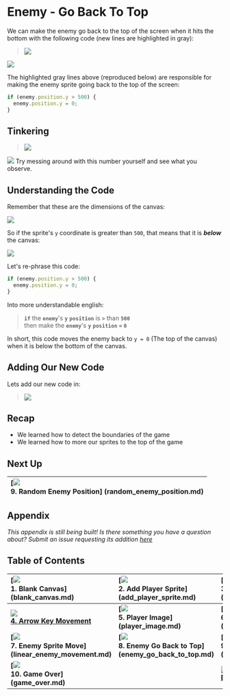 # Enemy - Go Back To Top

We can make the enemy go back to the top of the screen when it hits the bottom
with the following code (new lines are highlighted in gray):

> ![](img/t8_enemy_go_back_to_top.gif)

[![](img/open_in_js_bin.png)](http://jsbin.com/qiyuno/69/edit?js,output)

The highlighted gray lines above (reproduced below) are responsible for making
the enemy sprite going back to the top of the screen:

```js
if (enemy.position.y > 500) {
  enemy.position.y = 0;
}
```

## Tinkering

> ![](img/t8_tinkering.gif)

![](img/checkmark.png) Try messing around with this number yourself and see
what you observe.

## Understanding the Code

Remember that these are the dimensions of the canvas:

![](img/t1_canvas_dimensions.png)

So if the sprite's `y` coordinate is greater than `500`, that means that it is
**_below_** the canvas:

![](img/t8_y_axis_greater_than_500.png)

Let's re-phrase this code:

```js
if (enemy.position.y > 500) {
  enemy.position.y = 0;
}
```

Into more understandable english:

> **`if`** the **`enemy`**'s **`y`** **`position`** is **`>`** than **`500`**  
  then make the **`enemy`**'s **`y`** **`position`** **`=`** **`0`**

In short, this code moves the enemy back to `y = 0` (The top of the canvas) when
it is below the bottom of the canvas.

## Adding Our New Code

Lets add our new code in:

> ![](img/t8_add_code.gif)

## Recap

- We learned how to detect the boundaries of the game
- We learned how to more our sprites to the top of the game

## Next Up

| **[![](img/sq_9_random_enemy_position.gif)   <br> 9. Random Enemy Position]  (random_enemy_position.md)** |
|:----------------------------------------------------------------------------------------------------------|

## Appendix

_This appendix is still being built! Is there something you have a question
about? Submit an issue requesting its addition
[here](https://github.com/hackedu/hackedu/issues)_

## Table of Contents

| **[![](img/sq_1_blank_canvas.png)          <br> 1.  Blank Canvas]      (blank_canvas.md)**          | **[![](img/sq_2_add_player_sprite.png)    <br> 2. Add Player Sprite]    (add_player_sprite.md)**    | **[![](img/sq_3_linear_player_movement.gif)  <br> 3. Linear Player Movement] (linear_player_movement.md)** |
|:----------------------------------------------------------------------------------------------------|:----------------------------------------------------------------------------------------------------|:-----------------------------------------------------------------------------------------------------------|
| **[![](img/sq_4_arrow_key_movement.gif)    <br> 4.  Arrow Key Movement](arrow_key_movement.md)**    | **[![](img/sq_5_player_image.gif)         <br> 5. Player Image]         (player_image.md)**         | **[![](img/sq_6_add_enemy_sprite.gif)        <br> 6. Add Enemy Sprite]       (add_enemy_sprite.md)**       |
| **[![](img/sq_7_linear_enemy_movement.gif) <br> 7.  Enemy Sprite Move] (linear_enemy_movement.md)** | **[![](img/sq_8_enemy_go_back_to_top.gif) <br> 8. Enemy Go Back to Top] (enemy_go_back_to_top.md)** | **[![](img/sq_9_random_enemy_position.gif)   <br> 9. Random Enemy Position]  (random_enemy_position.md)**  |
| **[![](img/sq_10_game_over.gif)            <br> 10. Game Over]         (game_over.md)**             |                                                                                                     | **[![](img/readme.png) <br> Back to the README.md](README.md)**                                            |
